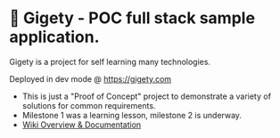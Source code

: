 
# 🐸 Gigety - POC full stack sample application.

Gigety is a project for self learning many technologies.  

Deployed in dev mode @ https://gigety.com 
* This is just a "Proof of Concept" project to demonstrate a variety of solutions for common requirements.  
* Milestone 1 was a learning lesson, milestone 2 is underway.
* [Wiki Overview & Documentation](https://github.com/gigety/gigety/wiki)


